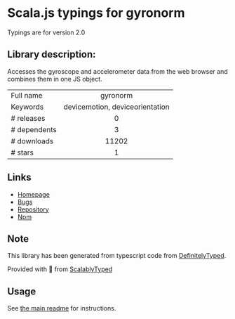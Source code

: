 
# Scala.js typings for gyronorm

Typings are for version 2.0

## Library description:
Accesses the gyroscope and accelerometer data from the web browser and combines them in one JS object.

|                    |                 |
| ------------------ | :-------------: |
| Full name          | gyronorm |
| Keywords           | devicemotion, deviceorientation |
| # releases         | 0 |
| # dependents       | 3 |
| # downloads        | 11202 |
| # stars            | 1 |

## Links
- [Homepage](https://github.com/dorukeker/gyronorm.js)
- [Bugs](https://github.com/dorukeker/gyronorm.js/issues)
- [Repository](https://github.com/dorukeker/gyronorm.js)
- [Npm](https://www.npmjs.com/package/gyronorm)
    


## Note
This library has been generated from typescript code from [DefinitelyTyped](https://definitelytyped.org).

Provided with :purple_heart: from [ScalablyTyped](https://github.com/oyvindberg/ScalablyTyped)

## Usage
See [the main readme](../../readme.md) for instructions.


